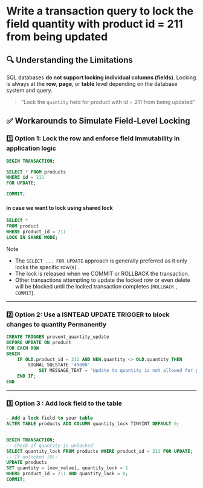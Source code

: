 # Write a transaction query to lock the field quantity with product id = 211 from being updated
## 🔍 Understanding the Limitations

SQL databases **do not support locking individual columns (fields)**. Locking is always at the **row**, **page**, or **table** level depending on the database system and query.

> “Lock the `quantity` field for product with id = 211 from being updated”


## ✅ Workarounds to Simulate Field-Level Locking

### 1️⃣ Option 1: Lock the row and enforce field immutability in application logic

```sql
BEGIN TRANSACTION;

SELECT * FROM products
WHERE id = 211
FOR UPDATE;

COMMIT;
```

#### in case we want to lock using shared lock 
```sql 
SELECT * 
FROM product 
WHERE product_id = 211
LOCK IN SHARE MODE;
```

> [!NOTE]
> - The `SELECT ... FOR UPDATE` approach is generally preferred as it only locks the specific row(s) .
> - The lock is released when we COMMIT or ROLLBACK the transaction.
> - Other transactions attempting to update the locked row or even delete will be blocked until the locked transaction completes (`ROLLBACK` , `COMMIT`).


---

### 2️⃣ Option 2: Use a ISNTEAD UPDATE TRIGGER to block changes to quantity **Permanently**

```sql
CREATE TRIGGER prevent_quantity_update
BEFORE UPDATE ON product
FOR EACH ROW
BEGIN
    IF OLD.product_id = 211 AND NEW.quantity <> OLD.quantity THEN
        SIGNAL SQLSTATE '45000'
            SET MESSAGE_TEXT = 'Update to quantity is not allowed for product_id 211';
    END IF;
END

```
---
### 3️⃣ Option 3 : Add lock field to the table

```sql
- Add a lock field to your table
ALTER TABLE products ADD COLUMN quantity_lock TINYINT DEFAULT 0;


BEGIN TRANSACTION;
-- Check if quantity is unlocked
SELECT quantity_lock FROM products WHERE product_id = 211 FOR UPDATE;
-- If unlocked (0):
UPDATE products 
SET quantity = [new_value], quantity_lock = 1 
WHERE product_id = 211 AND quantity_lock = 0;
COMMIT;

```